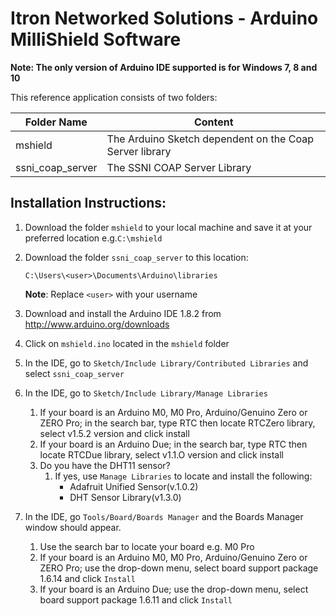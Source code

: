# Itron Networked Solutions - Arduino MilliShield Software

**Note: The only version of Arduino IDE supported is for Windows 7, 8 and 10**

This reference application consists of two folders:

Folder Name | Content
----------- | -----------
mshield | The Arduino Sketch dependent on the Coap Server library
ssni_coap_server | The SSNI COAP Server Library

## Installation Instructions:

1. Download the folder `mshield` to your local machine and save it at your preferred location e.g.`C:\mshield`

1. Download the folder `ssni_coap_server` to this location:

	`C:\Users\<user>\Documents\Arduino\libraries`

	**Note**: Replace `<user>` with your username

1. Download and install the Arduino IDE 1.8.2 from http://www.arduino.org/downloads

1. Click on `mshield.ino` located in the `mshield` folder

1. In the IDE, go to `Sketch/Include Library/Contributed Libraries` and select `ssni_coap_server`

1. In the IDE, go to `Sketch/Include Library/Manage Libraries`
   1. If your board is an Arduino M0, M0 Pro, Arduino/Genuino Zero or ZERO Pro; in the search bar, type RTC then locate RTCZero library, select v1.5.2 version and click install
   1. If your board is an Arduino Due; in the search bar, type RTC then locate RTCDue library, select v1.1.O version and click install
   1. Do you have the DHT11 sensor?
      1. If yes, use `Manage Libraries` to locate and install the following:
			* Adafruit Unified Sensor(v.1.0.2)
			* DHT Sensor Library(v1.3.0)
1. In the IDE, go `Tools/Board/Boards Manager` and the Boards Manager window should appear.
   1. Use the search bar to locate your board e.g. M0 Pro
   1. If your board is an Arduino M0, M0 Pro, Arduino/Genuino Zero or ZERO Pro; use the drop-down menu, select board support package 1.6.14 and click `Install`
   1. If your board is an Arduino Due; use the drop-down menu, select board support package 1.6.11 and click `Install`
